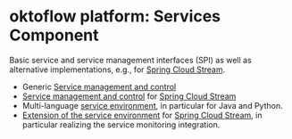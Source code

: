 # oktoflow platform: Services Component

Basic service and service management interfaces (SPI) as well as alternative implementations, e.g., for [Spring Cloud Stream](https://spring.io/projects/spring-cloud-stream).

* Generic [Service management and control](services/README.md)
* [Service management and control](services.spring/README.md) for [Spring Cloud Stream](https://spring.io/projects/spring-cloud-stream)
* Multi-language [service environment](services.environment/README.md), in particular for Java and Python.
* [Extension of the service environment](services.environment.spring/README.md) for [Spring Cloud Stream](https://spring.io/projects/spring-cloud-stream), in particular realizing the  service monitoring integration.